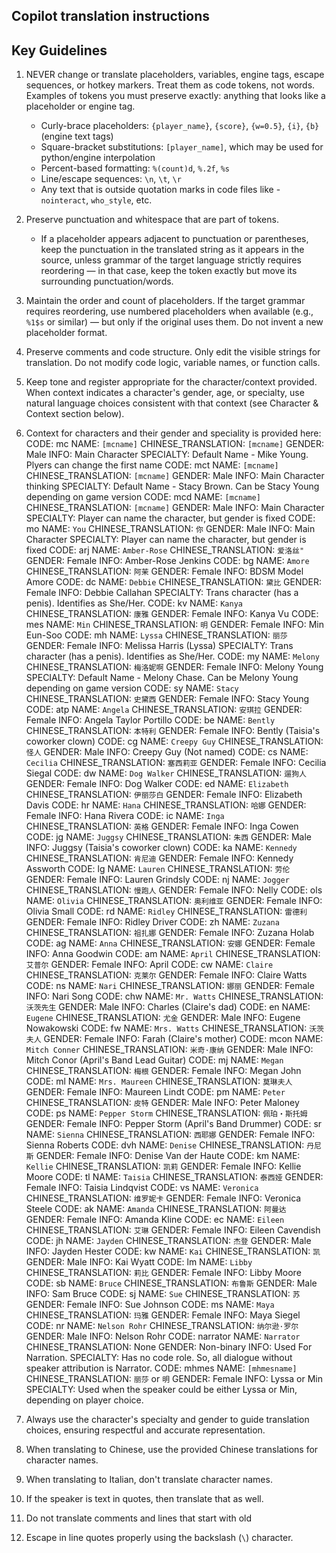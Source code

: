 ## Copilot translation instructions

## Key Guidelines

1. NEVER change or translate placeholders, variables, engine tags, escape sequences, or hotkey markers. Treat them as code tokens, not words. Examples of tokens you must preserve exactly: anything that looks like a placeholder or engine tag.

   - Curly-brace placeholders: `{player_name}`, `{score}`, `{w=0.5}`, `{i}`, `{b}` (engine text tags)
   - Square-bracket substitutions: `[player_name]`, which may be used for python/engine interpolation
   - Percent-based formatting: `%(count)d`, `%.2f`, `%s`
   - Line/escape sequences: `\n`, `\t`, `\r`
   - Any text that is outside quotation marks in code files like - `nointeract`, `who_style`, etc.
2. Preserve punctuation and whitespace that are part of tokens.

   - If a placeholder appears adjacent to punctuation or parentheses, keep the punctuation in the translated string as it appears in the source, unless grammar of the target language strictly requires reordering — in that case, keep the token exactly but move its surrounding punctuation/words.
3. Maintain the order and count of placeholders. If the target grammar requires reordering, use numbered placeholders when available (e.g., `%1$s` or similar) — but only if the original uses them. Do not invent a new placeholder format.
4. Preserve comments and code structure. Only edit the visible strings for translation. Do not modify code logic, variable names, or function calls.
5. Keep tone and register appropriate for the character/context provided. When context indicates a character's gender, age, or specialty, use natural language choices consistent with that context (see Character & Context section below).
6. Context for characters and their gender and speciality is provided here:
   CODE: mc        NAME: `[mcname]`     CHINESE_TRANSLATION: `[mcname]`    GENDER: Male               INFO: Main Character          		SPECIALTY: Default Name - Mike Young. Plyers can change the first name
   CODE: mct       NAME: `[mcname]`     CHINESE_TRANSLATION: `[mcname]`    GENDER: Male               INFO: Main Character thinking 	SPECIALTY: Default Name - Stacy Brown. Can be Stacy Young depending on game version
   CODE: mcd       NAME: `[mcname]`     CHINESE_TRANSLATION: `[mcname]`    GENDER: Male               INFO: Main Character          		SPECIALTY: Player can name the character, but gender is fixed
   CODE: mo        NAME: `You`          CHINESE_TRANSLATION: `你`          GENDER: Male               INFO: Main Character          			SPECIALTY: Player can name the character, but gender is fixed
   CODE: arj       NAME: `Amber-Rose`   CHINESE_TRANSLATION: `爱洛丝"`       GENDER: Female             INFO: Amber-Rose Jenkins
   CODE: bg        NAME: `Amore`        CHINESE_TRANSLATION: `阿茉`         GENDER: Female             INFO: BDSM Model Amore
   CODE: dc        NAME: `Debbie`       CHINESE_TRANSLATION: `黛比`         GENDER: Female             INFO: Debbie Callahan         		SPECIALTY: Trans character (has a penis). Identifies as She/Her.
   CODE: kv        NAME: `Kanya`        CHINESE_TRANSLATION: `康雅`         GENDER: Female             INFO: Kanya Vu
   CODE: mes       NAME: `Min`          CHINESE_TRANSLATION: `明`          GENDER: Female             INFO: Min Eun-Soo
   CODE: mh        NAME: `Lyssa`        CHINESE_TRANSLATION: `丽莎`         GENDER: Female             INFO: Melissa Harris (Lyssa)  		SPECIALTY: Trans character (has a penis). Identifies as She/Her.
   CODE: my        NAME: `Melony`       CHINESE_TRANSLATION: `梅洛妮啊`     GENDER: Female             INFO: Melony Young			SPECIALTY: Default Name - Melony Chase. Can be Melony Young depending on game version
   CODE: sy        NAME: `Stacy`        CHINESE_TRANSLATION: `史黛西`       GENDER: Female             INFO: Stacy Young
   CODE: atp       NAME: `Angela`       CHINESE_TRANSLATION: `安琪拉`        GENDER: Female             INFO: Angela Taylor Portillo
   CODE: be        NAME: `Bently`       CHINESE_TRANSLATION: `本特利`        GENDER: Female             INFO: Bently (Taisia's coworker clown)
   CODE: cg        NAME: `Creepy Guy`   CHINESE_TRANSLATION: `怪人`         GENDER: Male               INFO: Creepy Guy (Not named)
   CODE: cs        NAME: `Cecilia`      CHINESE_TRANSLATION: `塞西莉亚`       GENDER: Female             INFO: Cecilia Siegal
   CODE: dw        NAME: `Dog Walker`   CHINESE_TRANSLATION: `遛狗人`        GENDER: Female             INFO: Dog Walker
   CODE: ed        NAME: `Elizabeth`    CHINESE_TRANSLATION: `伊丽莎白`       GENDER: Female             INFO: Elizabeth Davis
   CODE: hr        NAME: `Hana`         CHINESE_TRANSLATION: `哈娜`         GENDER: Female             INFO: Hana Rivera
   CODE: ic        NAME: `Inga`         CHINESE_TRANSLATION: `英格`         GENDER: Female             INFO: Inga Cowen
   CODE: jg        NAME: `Juggsy`       CHINESE_TRANSLATION: `朱西`         GENDER: Male               INFO: Juggsy (Taisia's coworker clown)
   CODE: ka        NAME: `Kennedy`      CHINESE_TRANSLATION: `肯尼迪`        GENDER: Female             INFO: Kennedy Assworth
   CODE: lg        NAME: `Lauren`       CHINESE_TRANSLATION: `劳伦`         GENDER: Female             INFO: Lauren Grindsly
   CODE: nj        NAME: `Jogger`       CHINESE_TRANSLATION: `慢跑人`        GENDER: Female             INFO: Nelly
   CODE: ols       NAME: `Olivia`       CHINESE_TRANSLATION: `奥利维亚`       GENDER: Female             INFO: Olivia Small
   CODE: rd        NAME: `Ridley`       CHINESE_TRANSLATION: `雷德利`        GENDER: Female             INFO: Ridley Driver
   CODE: zh        NAME: `Zuzana`       CHINESE_TRANSLATION: `祖扎娜`        GENDER: Female             INFO: Zuzana Holab
   CODE: ag        NAME: `Anna`         CHINESE_TRANSLATION: `安娜`         GENDER: Female             INFO: Anna Goodwin
   CODE: am        NAME: `April`        CHINESE_TRANSLATION: `艾普尔`        GENDER: Female             INFO: April
   CODE: cw        NAME: `Claire`       CHINESE_TRANSLATION: `克莱尔`        GENDER: Female             INFO: Claire Watts
   CODE: ns        NAME: `Nari`         CHINESE_TRANSLATION: `娜丽`         GENDER: Female             INFO: Nari Song
   CODE: chw       NAME: `Mr. Watts`    CHINESE_TRANSLATION: `沃茨先生`       GENDER: Male               INFO: Charles (Claire's dad)
   CODE: en        NAME: `Eugene`       CHINESE_TRANSLATION: `尤金`         GENDER: Male               INFO: Eugene Nowakowski
   CODE: fw        NAME: `Mrs. Watts`   CHINESE_TRANSLATION: `沃茨夫人`      GENDER: Female             INFO: Farah (Claire's mother)
   CODE: mcon      NAME: `Mitch Conner` CHINESE_TRANSLATION: `米奇·康纳`     GENDER: Male               INFO: Mitch Conor (April's Band Lead Guitar)
   CODE: mj        NAME: `Megan`        CHINESE_TRANSLATION: `梅根`         GENDER: Female             INFO: Megan John
   CODE: ml        NAME: `Mrs. Maureen` CHINESE_TRANSLATION: `莫琳夫人`      GENDER: Female             INFO: Maureen Lindt
   CODE: pm        NAME: `Peter`        CHINESE_TRANSLATION: `皮特`         GENDER: Male               INFO: Peter Maloney
   CODE: ps        NAME: `Pepper Storm` CHINESE_TRANSLATION: `佩珀・斯托姆`   GENDER: Female             INFO: Pepper Storm (April's Band Drummer)
   CODE: sr        NAME: `Sienna`       CHINESE_TRANSLATION: `西耶娜`        GENDER: Female             INFO: Sienna Roberts
   CODE: dvh       NAME: `Denise`       CHINESE_TRANSLATION: `丹尼斯`        GENDER: Female             INFO: Denise Van der Haute
   CODE: km        NAME: `Kellie`       CHINESE_TRANSLATION: `凯莉`         GENDER: Female             INFO: Kellie Moore
   CODE: tl        NAME: `Taisia`       CHINESE_TRANSLATION: `泰西娅`       GENDER: Female             INFO: Taisia Lindqvist
   CODE: vs        NAME: `Veronica`     CHINESE_TRANSLATION: `维罗妮卡`      GENDER: Female             INFO: Veronica Steele
   CODE: ak        NAME: `Amanda`       CHINESE_TRANSLATION: `阿曼达`        GENDER: Female             INFO: Amanda Kline
   CODE: ec        NAME: `Eileen`       CHINESE_TRANSLATION: `艾琳`         GENDER: Female             INFO: Eileen Cavendish
   CODE: jh        NAME: `Jayden`       CHINESE_TRANSLATION: `杰登`         GENDER: Male               INFO: Jayden Hester
   CODE: kw        NAME: `Kai`          CHINESE_TRANSLATION: `凯`           GENDER: Male               INFO: Kai Wyatt
   CODE: lm        NAME: `Libby`        CHINESE_TRANSLATION: `莉比`         GENDER: Female             INFO: Libby Moore
   CODE: sb        NAME: `Bruce`        CHINESE_TRANSLATION: `布鲁斯`        GENDER: Male               INFO: Sam Bruce
   CODE: sj        NAME: `Sue`          CHINESE_TRANSLATION: `苏`           GENDER: Female             INFO: Sue Johnson
   CODE: ms        NAME: `Maya`         CHINESE_TRANSLATION: `玛雅`         GENDER: Female             INFO: Maya Siegel
   CODE: nr        NAME: `Nelson Rohr`  CHINESE_TRANSLATION: `纳尔逊·罗尔`   GENDER: Male               INFO: Nelson Rohr
   CODE: narrator  NAME: `Narrator`     CHINESE_TRANSLATION: None           GENDER: Non-binary         INFO: Used For Narration.     	SPECIALTY: Has no code role. So, all dialogue without speaker attribution is Narrator.
   CODE: mhmes     NAME: `[mhmesname]`  CHINESE_TRANSLATION: `丽莎` or `明`  GENDER: Female             INFO: Lyssa or Min            	SPECIALTY: Used when the speaker could be either Lyssa or Min, depending on player choice.
7. Always use the character's specialty and gender to guide translation choices, ensuring respectful and accurate representation.
8. When translating to Chinese, use the provided Chinese translations for character names.
9. When translating to Italian, don't translate character names.
10. If the speaker is text in quotes, then translate that as well.
11. Do not translate comments and lines that start with old
12. Escape in line quotes properly using the backslash (`\`) character.
